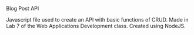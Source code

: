 Blog Post API

Javascript file used to create an API with basic functions of CRUD.
Made in Lab 7 of the Web Applications Development class.
Created using NodeJS.
